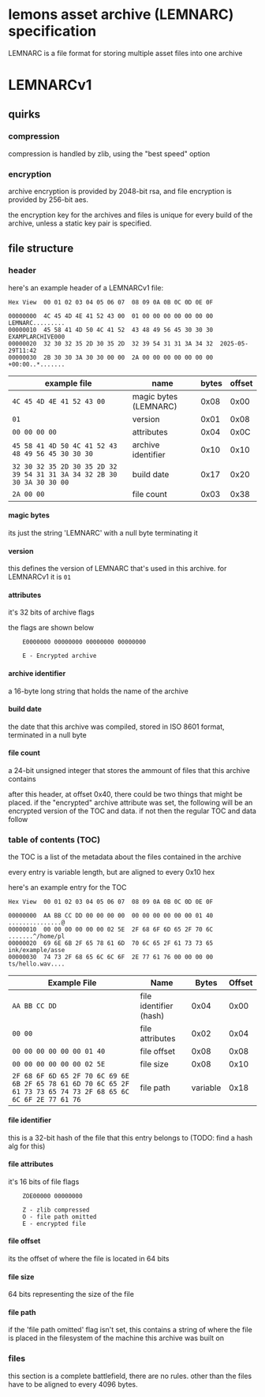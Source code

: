 # lemons asset archive (LEMNARC) specification

LEMNARC is a file format for storing multiple asset files into one archive

# LEMNARCv1

## quirks

### compression
compression is handled by zlib, using the "best speed" option

### encryption
archive encryption is provided by 2048-bit rsa, and file encryption is provided by 256-bit aes.

the encryption key for the archives and files is unique for every build of the archive, unless a static key pair is specified.

## file structure

### header

here's an example header of a LEMNARCv1 file:

```
Hex View  00 01 02 03 04 05 06 07  08 09 0A 0B 0C 0D 0E 0F
 
00000000  4C 45 4D 4E 41 52 43 00  01 00 00 00 00 00 00 00  LEMNARC.........
00000010  45 58 41 4D 50 4C 41 52  43 48 49 56 45 30 30 30  EXAMPLARCHIVE000
00000020  32 30 32 35 2D 30 35 2D  32 39 54 31 31 3A 34 32  2025-05-29T11:42
00000030  2B 30 30 3A 30 30 00 00  2A 00 00 00 00 00 00 00  +00:00..*.......
```

| example file                                     							| name                   | bytes | offset |
| ------------------------------------------------------------------------- | ---------------------- | ----- | ------ |
| `4C 45 4D 4E 41 52 43 00`                          						| magic bytes (LEMNARC)  | 0x08  | 0x00   |
| `01`                                               						| version                | 0x01  | 0x08   |
| `00 00 00 00`                                        						| attributes             | 0x04  | 0x0C   |
| `45 58 41 4D 50 4C 41 52 43 48 49 56 45 30 30 30`  						| archive identifier     | 0x10  | 0x10   |
| `32 30 32 35 2D 30 35 2D 32 39 54 31 31 3A 34 32 2B 30 30 3A 30 30 00`    | build date 			 | 0x17  | 0x20   |
| `2A 00 00` 																| file count 			 | 0x03	 | 0x38   | 

#### magic bytes
its just the string 'LEMNARC' with a null byte terminating it

#### version
this defines the version of LEMNARC that's used in this archive. for LEMNARCv1 it is `01`

#### attributes
it's 32 bits of archive flags

the flags are shown below
```
	E0000000 00000000 00000000 00000000
	
	E - Encrypted archive

```
#### archive identifier
a 16-byte long string that holds the name of the archive

#### build date
the date that this archive was compiled, stored in ISO 8601 format, terminated in a null byte

#### file count
a 24-bit unsigned integer that stores the ammount of files that this archive contains

after this header, at offset 0x40, there could be two things that might be placed. if the "encrypted" archive attribute was set, the following will be an encrypted version of the TOC and data. if not then the regular TOC and data follow

### table of contents (TOC)

the TOC is a list of the metadata about the files contained in the archive

every entry is variable length, but are aligned to every 0x10 hex

here's an example entry for the TOC

```
Hex View  00 01 02 03 04 05 06 07  08 09 0A 0B 0C 0D 0E 0F
 
00000000  AA BB CC DD 00 00 00 00  00 00 00 00 00 00 01 40  ...............@
00000010  00 00 00 00 00 00 02 5E  2F 68 6F 6D 65 2F 70 6C  .......^/home/pl
00000020  69 6E 6B 2F 65 78 61 6D  70 6C 65 2F 61 73 73 65  ink/example/asse
00000030  74 73 2F 68 65 6C 6C 6F  2E 77 61 76 00 00 00 00  ts/hello.wav....
```

| Example File                                     							| Name                    			 | Bytes | Offset |
| ------------------------------------------------------------------------- | ---------------------------------- | ----- | ------ |
| `AA BB CC DD`                				          						| file identifier (hash)  			 | 0x04  | 0x00   |
| `00 00`                				          							| file attributes		  			 | 0x02  | 0x04   |
| `00 00 00 00 00 00 01 40`                				   					| file offset						 | 0x08  | 0x08   |
| `00 00 00 00 00 00 02 5E`                									| file size							 | 0x08  | 0x10   |
| `2F 68 6F 6D 65 2F 70 6C 69 6E 6B 2F 65 78 61 6D 70 6C 65 2F 61 73 73 65 74 73 2F 68 65 6C 6C 6F 2E 77 61 76`  | file path | variable  | 0x18   |

#### file identifier
this is a 32-bit hash of the file that this entry belongs to (TODO: find a hash alg for this)

#### file attributes
it's 16 bits of file flags
```
	ZOE00000 00000000

	Z - zlib compressed
	O - file path omitted
	E - encrypted file
```

#### file offset
its the offset of where the file is located in 64 bits

#### file size
64 bits representing the size of the file

#### file path
if the 'file path omitted' flag isn't set, this contains a string of where the file is placed in the filesystem of the machine this archive was built on

### files
this section is a complete battlefield, there are no rules. other than the files have to be aligned to every 4096 bytes.
